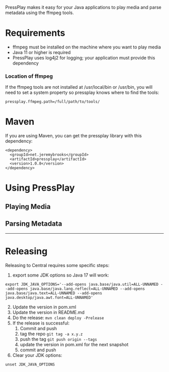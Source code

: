 PressPlay makes it easy for your Java applications to play media and parse metadata using the ffmpeg tools.

# Requirements

- ffmpeg must be installed on the machine where you want to play media
- Java 11 or higher is required
- PressPlay uses log4j2 for logging; your application must provide this dependency

### Location of ffmpeg

If the ffmpeg tools are not installed at /usr/local/bin or /usr/bin, you will need to set a system property so pressplay
knows where
to find the tools:

```
pressplay.ffmpeg.path=/full/path/to/tools/
```

# Maven

If you are using Maven, you can get the pressplay library with this dependency:

```
<dependency>
  <groupId>net.jeremybrooks</groupId>
  <artifactId>pressplay</artifactId>
  <version>1.0.8</version>
</dependency>
```

# Using PressPlay

## Playing Media

## Parsing Metadata

---

# Releasing

Releasing to Central requires some specific steps:

1. export some JDK options so Java 17 will work:

```
export JDK_JAVA_OPTIONS='--add-opens java.base/java.util=ALL-UNNAMED --add-opens java.base/java.lang.reflect=ALL-UNNAMED --add-opens java.base/java.text=ALL-UNNAMED --add-opens java.desktop/java.awt.font=ALL-UNNAMED'
```

2. Update the version in pom.xml
3. Update the version in README.md
4. Do the release: `mvn clean deploy -Prelease`
5. If the release is successful:
    1. Commit and push
    2. tag the repo `git tag -a x.y.z`
    3. push the tag `git push origin --tags`
    4. update the version in pom.xml for the next snapshot
    5. commit and push
6. Clear your JDK options:

```
unset JDK_JAVA_OPTIONS
```


